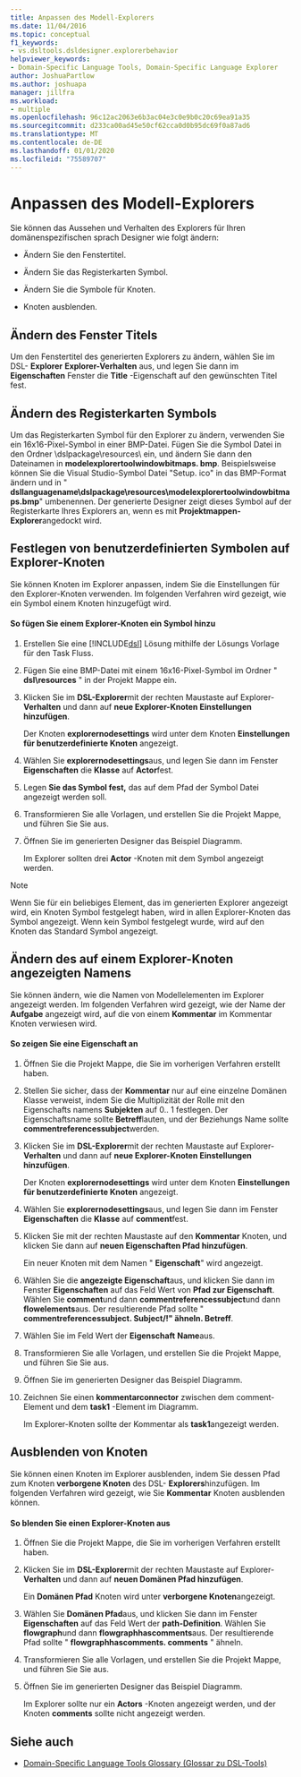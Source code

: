 ```yaml
---
title: Anpassen des Modell-Explorers
ms.date: 11/04/2016
ms.topic: conceptual
f1_keywords:
- vs.dsltools.dsldesigner.explorerbehavior
helpviewer_keywords:
- Domain-Specific Language Tools, Domain-Specific Language Explorer
author: JoshuaPartlow
ms.author: joshuapa
manager: jillfra
ms.workload:
- multiple
ms.openlocfilehash: 96c12ac2063e6b3ac04e3c0e9b0c20c69ea91a35
ms.sourcegitcommit: d233ca00ad45e50cf62cca0d0b95dc69f0a87ad6
ms.translationtype: MT
ms.contentlocale: de-DE
ms.lasthandoff: 01/01/2020
ms.locfileid: "75589707"
---
```

# <a name="customizing-the-model-explorer"></a>Anpassen des Modell-Explorers
Sie können das Aussehen und Verhalten des Explorers für Ihren domänenspezifischen sprach Designer wie folgt ändern:

- Ändern Sie den Fenstertitel.

- Ändern Sie das Registerkarten Symbol.

- Ändern Sie die Symbole für Knoten.

- Knoten ausblenden.

## <a name="changing-the-window-title"></a>Ändern des Fenster Titels
 Um den Fenstertitel des generierten Explorers zu ändern, wählen Sie im DSL- **Explorer** **Explorer-Verhalten** aus, und legen Sie dann im **Eigenschaften** Fenster die **Title** -Eigenschaft auf den gewünschten Titel fest.

## <a name="changing-the-tab-icon"></a>Ändern des Registerkarten Symbols
 Um das Registerkarten Symbol für den Explorer zu ändern, verwenden Sie ein 16x16-Pixel-Symbol in einer BMP-Datei. Fügen Sie die Symbol Datei in den Ordner \dslpackage\resources\ ein, und ändern Sie dann den Dateinamen in **modelexplorertoolwindowbitmaps. bmp**. Beispielsweise können Sie die Visual Studio-Symbol Datei "Setup. ico" in das BMP-Format ändern und in " **dsllanguagename\dslpackage\resources\modelexplorertoolwindowbitmaps.bmp**" umbenennen. Der generierte Designer zeigt dieses Symbol auf der Registerkarte Ihres Explorers an, wenn es mit **Projektmappen-Explorer**angedockt wird.

## <a name="setting-custom-icons-on-explorer-nodes"></a>Festlegen von benutzerdefinierten Symbolen auf Explorer-Knoten
 Sie können Knoten im Explorer anpassen, indem Sie die Einstellungen für den Explorer-Knoten verwenden. Im folgenden Verfahren wird gezeigt, wie ein Symbol einem Knoten hinzugefügt wird.

#### <a name="to-add-an-icon-to-an-explorer-node"></a>So fügen Sie einem Explorer-Knoten ein Symbol hinzu

1. Erstellen Sie eine [!INCLUDE[dsl](../modeling/includes/dsl_md.md)] Lösung mithilfe der Lösungs Vorlage für den Task Fluss.

2. Fügen Sie eine BMP-Datei mit einem 16x16-Pixel-Symbol im Ordner " **dsl\resources** " in der Projekt Mappe ein.

3. Klicken Sie im **DSL-Explorer**mit der rechten Maustaste auf Explorer- **Verhalten** und dann auf **neue Explorer-Knoten Einstellungen hinzufügen**.

    Der Knoten **explorernodesettings** wird unter dem Knoten **Einstellungen für benutzerdefinierte Knoten** angezeigt.

4. Wählen Sie **explorernodesettings**aus, und legen Sie dann im Fenster **Eigenschaften** die **Klasse** auf **Actor**fest.

5. Legen **Sie das Symbol fest,** das auf dem Pfad der Symbol Datei angezeigt werden soll.

6. Transformieren Sie alle Vorlagen, und erstellen Sie die Projekt Mappe, und führen Sie Sie aus.

7. Öffnen Sie im generierten Designer das Beispiel Diagramm.

    Im Explorer sollten drei **Actor** -Knoten mit dem Symbol angezeigt werden.

> [!NOTE]
> Wenn Sie für ein beliebiges Element, das im generierten Explorer angezeigt wird, ein Knoten Symbol festgelegt haben, wird in allen Explorer-Knoten das Symbol angezeigt. Wenn kein Symbol festgelegt wurde, wird auf den Knoten das Standard Symbol angezeigt.

## <a name="changing-the-name-displayed-on-an-explorer-node"></a>Ändern des auf einem Explorer-Knoten angezeigten Namens
 Sie können ändern, wie die Namen von Modellelementen im Explorer angezeigt werden. Im folgenden Verfahren wird gezeigt, wie der Name der **Aufgabe** angezeigt wird, auf die von einem **Kommentar** im Kommentar Knoten verwiesen wird.

#### <a name="to-display-a-property"></a>So zeigen Sie eine Eigenschaft an

1. Öffnen Sie die Projekt Mappe, die Sie im vorherigen Verfahren erstellt haben.

2. Stellen Sie sicher, dass der **Kommentar** nur auf eine einzelne Domänen Klasse verweist, indem Sie die Multiplizität der Rolle mit den Eigenschafts namens **Subjekten** auf 0.. 1 festlegen. Der Eigenschaftsname sollte **Betreff**lauten, und der Beziehungs Name sollte **commentreferencessubject**werden.

3. Klicken Sie im **DSL-Explorer**mit der rechten Maustaste auf Explorer- **Verhalten** und dann auf **neue Explorer-Knoten Einstellungen hinzufügen**.

     Der Knoten **explorernodesettings** wird unter dem Knoten **Einstellungen für benutzerdefinierte Knoten** angezeigt.

4. Wählen Sie **explorernodesettings**aus, und legen Sie dann im Fenster **Eigenschaften** die **Klasse** auf **comment**fest.

5. Klicken Sie mit der rechten Maustaste auf den **Kommentar** Knoten, und klicken Sie dann auf **neuen Eigenschaften Pfad hinzufügen**.

     Ein neuer Knoten mit dem Namen " **Eigenschaft**" wird angezeigt.

6. Wählen Sie die **angezeigte Eigenschaft**aus, und klicken Sie dann im Fenster **Eigenschaften** auf das Feld Wert von **Pfad zur Eigenschaft**. Wählen Sie **comment**und dann **commentreferencessubject**und dann **flowelements**aus. Der resultierende Pfad sollte " **commentreferencessubject. Subject/!" ähneln. Betreff**.

7. Wählen Sie im Feld Wert der **Eigenschaft** **Name**aus.

8. Transformieren Sie alle Vorlagen, und erstellen Sie die Projekt Mappe, und führen Sie Sie aus.

9. Öffnen Sie im generierten Designer das Beispiel Diagramm.

10. Zeichnen Sie einen **kommentarconnector** zwischen dem comment-Element und dem **task1** -Element im Diagramm.

     Im Explorer-Knoten sollte der Kommentar als **task1**angezeigt werden.

## <a name="hiding-nodes"></a>Ausblenden von Knoten
 Sie können einen Knoten im Explorer ausblenden, indem Sie dessen Pfad zum Knoten **verborgene Knoten** des DSL- **Explorers**hinzufügen. Im folgenden Verfahren wird gezeigt, wie Sie **Kommentar** Knoten ausblenden können.

#### <a name="to-hide-an-explorer-node"></a>So blenden Sie einen Explorer-Knoten aus

1. Öffnen Sie die Projekt Mappe, die Sie im vorherigen Verfahren erstellt haben.

2. Klicken Sie im **DSL-Explorer**mit der rechten Maustaste auf Explorer- **Verhalten** und dann auf **neuen Domänen Pfad hinzufügen**.

     Ein **Domänen Pfad** Knoten wird unter **verborgene Knoten**angezeigt.

3. Wählen Sie **Domänen Pfad**aus, und klicken Sie dann im Fenster **Eigenschaften** auf das Feld Wert der **path-Definition**. Wählen Sie **flowgraph**und dann **flowgraphhascomments**aus. Der resultierende Pfad sollte " **flowgraphhascomments. comments** " ähneln.

4. Transformieren Sie alle Vorlagen, und erstellen Sie die Projekt Mappe, und führen Sie Sie aus.

5. Öffnen Sie im generierten Designer das Beispiel Diagramm.

     Im Explorer sollte nur ein **Actors** -Knoten angezeigt werden, und der Knoten **comments** sollte nicht angezeigt werden.

## <a name="see-also"></a>Siehe auch

- [Domain-Specific Language Tools Glossary (Glossar zu DSL-Tools)](https://msdn.microsoft.com/ca5e84cb-a315-465c-be24-76aa3df276aa)
